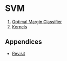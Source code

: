 # SVM
1. [Optimal Margin Classifier](./Optimal%20Margin%20Classifier/index.md)
2. [Kernels](./Kernels/index.md)

## Appendices
* [Revisit](./Appendices/Revisit.md)
